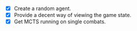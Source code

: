 - [x] Create a random agent.
- [x] Provide a decent way of viewing the game state.
- [x] Get MCTS running on single combats.